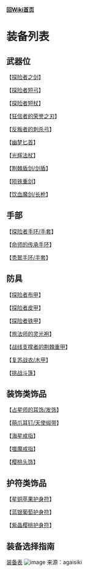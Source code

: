 [**回Wiki首页**](../README.md)
# 装备列表
## 武器位

【[探险者之剑](探险者之剑.md)】   

【[探险者短弓](探险者短弓.md)】   

【[探险者短杖](探险者短杖.md)】   

【[狂信者的荣誉之刃](狂信者的荣誉之刃.md)】   

【[反叛者的刺杀弓](反叛者的刺杀弓.md)】    

【[幽梦匕首](幽梦匕首.md)】    

【[光辉法杖](光辉法杖.md)】     

【[荆棘盾剑/剑盾](荆棘盾剑.md)】    

【[陨铁重剑](陨铁重剑.md)】    

【[饮血魔剑/长枪](饮血魔剑.md)】    

## 手部

【[探险者手环/手套](探险者手环.md)】   

【[命师的传承手环](命师的传承手环.md)】    

【[秃鹫手环/手套](秃鹫手环.md)】    

## 防具

【[探险者布甲](探险者布甲.md)】   

【[探险者皮甲](探险者皮甲.md)】   

【[探险者铁甲](探险者铁甲.md)】   

【[旅法师的灵光袍](旅法师的灵光袍.md)】     

【[战线支撑者的荆棘重甲](战线支撑者的荆棘重甲.md)】    

【[复苏战衣/木甲](复苏战衣.md)】    

【[挑战斗篷](挑战斗篷.md)】    

## 装饰类饰品

【[占星师的耳饰/发饰](占星师的耳饰.md)】    

【[萌爪耳钉/天使缎带](萌爪耳钉.md)】    

【[海星戒指](海星戒指.md)】    

【[噬魔戒指](噬魔戒指.md)】    

【[樱桃头饰](樱桃头饰.md)】    

## 护符类饰品

【[星铜苹果护身符](苹果.md)】    

【[蓝银葡萄护身符](葡萄.md)】    

【[紫晶樱桃护身符](樱桃.md)】    

## 装备选择指南
[装备表](https://hazukikaguya-my.sharepoint.com/:x:/g/personal/hazukikaguya_office_inari_site/EfbRJ5KtOspKjfnbAjkT_0EBS9YAcHEh68-6XLvtCL5PoA?e=LusGP9) 
![image](https://user-images.githubusercontent.com/35645329/193932557-2fdb20b6-55e2-47dc-96b2-4d37fdb03615.png)
来源：agaisiki  
